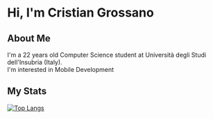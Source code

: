 # Hi, I'm Cristian Grossano

## About Me
I'm a 22 years old Computer Science student at Università degli Studi dell'Insubria (Italy).  
I'm interested in Mobile Development

## My Stats
[![Top Langs](https://github-readme-stats.vercel.app/api/top-langs/?username=cristiangrossano&layout=compact&langs_count=8&theme=radical)](https://github.com/anuraghazra/github-readme-stats)
